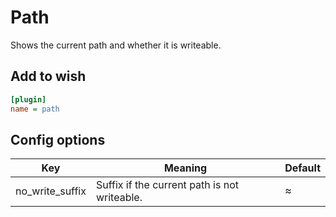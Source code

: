 # Path

Shows the current path and whether it is writeable.


## Add to wish

```ini
[plugin]
name = path
```

## Config options

| Key             | Meaning                                      | Default |
|-----------------|----------------------------------------------|---------|
| no_write_suffix | Suffix if the current path is not writeable. |        |
